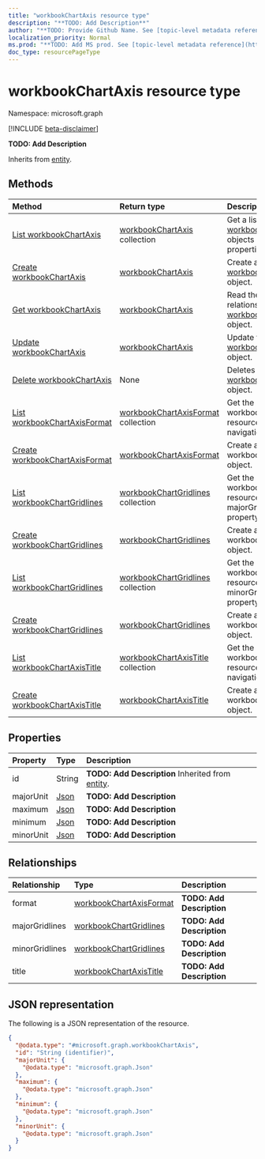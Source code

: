 ```yaml
---
title: "workbookChartAxis resource type"
description: "**TODO: Add Description**"
author: "**TODO: Provide Github Name. See [topic-level metadata reference](https://msgo.azurewebsites.net/add/document/guidelines/metadata.html#topic-level-metadata)**"
localization_priority: Normal
ms.prod: "**TODO: Add MS prod. See [topic-level metadata reference](https://msgo.azurewebsites.net/add/document/guidelines/metadata.html#topic-level-metadata)**"
doc_type: resourcePageType
---
```


# workbookChartAxis resource type

Namespace: microsoft.graph

[!INCLUDE [beta-disclaimer](../../includes/beta-disclaimer.md)]

**TODO: Add Description**


Inherits from [entity](../resources/entity.md).

## Methods
|Method|Return type|Description|
|:---|:---|:---|
|[List workbookChartAxis](../api/workbookchartaxis-list.md)|[workbookChartAxis](../resources/workbookchartaxis.md) collection|Get a list of the [workbookChartAxis](../resources/workbookchartaxis.md) objects and their properties.|
|[Create workbookChartAxis](../api/workbookchartaxis-create.md)|[workbookChartAxis](../resources/workbookchartaxis.md)|Create a new [workbookChartAxis](../resources/workbookchartaxis.md) object.|
|[Get workbookChartAxis](../api/workbookchartaxis-get.md)|[workbookChartAxis](../resources/workbookchartaxis.md)|Read the properties and relationships of a [workbookChartAxis](../resources/workbookchartaxis.md) object.|
|[Update workbookChartAxis](../api/workbookchartaxis-update.md)|[workbookChartAxis](../resources/workbookchartaxis.md)|Update the properties of a [workbookChartAxis](../resources/workbookchartaxis.md) object.|
|[Delete workbookChartAxis](../api/workbookchartaxis-delete.md)|None|Deletes a [workbookChartAxis](../resources/workbookchartaxis.md) object.|
|[List workbookChartAxisFormat](../api/workbookchartaxis-list-format.md)|[workbookChartAxisFormat](../resources/workbookchartaxisformat.md) collection|Get the workbookChartAxisFormat resources from the format navigation property.|
|[Create workbookChartAxisFormat](../api/workbookchartaxis-post-format.md)|[workbookChartAxisFormat](../resources/workbookchartaxisformat.md)|Create a new workbookChartAxisFormat object.|
|[List workbookChartGridlines](../api/workbookchartaxis-list-majorgridlines.md)|[workbookChartGridlines](../resources/workbookchartgridlines.md) collection|Get the workbookChartGridlines resources from the majorGridlines navigation property.|
|[Create workbookChartGridlines](../api/workbookchartaxis-post-majorgridlines.md)|[workbookChartGridlines](../resources/workbookchartgridlines.md)|Create a new workbookChartGridlines object.|
|[List workbookChartGridlines](../api/workbookchartaxis-list-minorgridlines.md)|[workbookChartGridlines](../resources/workbookchartgridlines.md) collection|Get the workbookChartGridlines resources from the minorGridlines navigation property.|
|[Create workbookChartGridlines](../api/workbookchartaxis-post-minorgridlines.md)|[workbookChartGridlines](../resources/workbookchartgridlines.md)|Create a new workbookChartGridlines object.|
|[List workbookChartAxisTitle](../api/workbookchartaxis-list-title.md)|[workbookChartAxisTitle](../resources/workbookchartaxistitle.md) collection|Get the workbookChartAxisTitle resources from the title navigation property.|
|[Create workbookChartAxisTitle](../api/workbookchartaxis-post-title.md)|[workbookChartAxisTitle](../resources/workbookchartaxistitle.md)|Create a new workbookChartAxisTitle object.|

## Properties
|Property|Type|Description|
|:---|:---|:---|
|id|String|**TODO: Add Description** Inherited from [entity](../resources/entity.md).|
|majorUnit|[Json](../resources/json.md)|**TODO: Add Description**|
|maximum|[Json](../resources/json.md)|**TODO: Add Description**|
|minimum|[Json](../resources/json.md)|**TODO: Add Description**|
|minorUnit|[Json](../resources/json.md)|**TODO: Add Description**|

## Relationships
|Relationship|Type|Description|
|:---|:---|:---|
|format|[workbookChartAxisFormat](../resources/workbookchartaxisformat.md)|**TODO: Add Description**|
|majorGridlines|[workbookChartGridlines](../resources/workbookchartgridlines.md)|**TODO: Add Description**|
|minorGridlines|[workbookChartGridlines](../resources/workbookchartgridlines.md)|**TODO: Add Description**|
|title|[workbookChartAxisTitle](../resources/workbookchartaxistitle.md)|**TODO: Add Description**|

## JSON representation
The following is a JSON representation of the resource.
<!-- {
  "blockType": "resource",
  "keyProperty": "id",
  "@odata.type": "microsoft.graph.workbookChartAxis",
  "baseType": "microsoft.graph.entity",
  "openType": false
}
-->
``` json
{
  "@odata.type": "#microsoft.graph.workbookChartAxis",
  "id": "String (identifier)",
  "majorUnit": {
    "@odata.type": "microsoft.graph.Json"
  },
  "maximum": {
    "@odata.type": "microsoft.graph.Json"
  },
  "minimum": {
    "@odata.type": "microsoft.graph.Json"
  },
  "minorUnit": {
    "@odata.type": "microsoft.graph.Json"
  }
}
```

